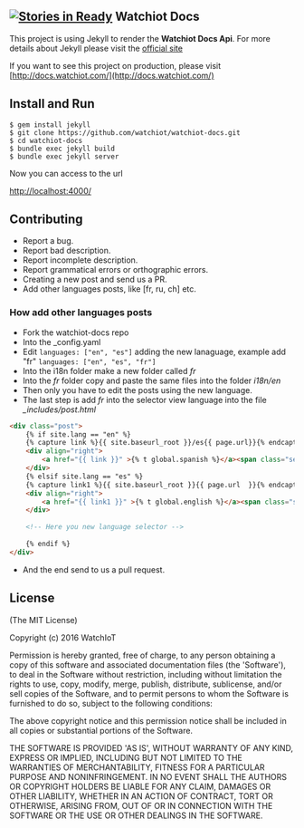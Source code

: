 [![Stories in Ready](https://badge.waffle.io/watchiot/watchiot-docs.png?label=ready&title=Ready)](https://waffle.io/watchiot/watchiot-docs)
Watchiot Docs
----------------

This project is using Jekyll to render the **Watchiot Docs Api**. For more details about Jekyll please visit the [official site](https://jekyllrb.com/)

If you want to see this project on production, please visit [http://docs.watchiot.com/](http://docs.watchiot.com/)

## Install and Run

```shell
$ gem install jekyll
$ git clone https://github.com/watchiot/watchiot-docs.git
$ cd watchiot-docs
$ bundle exec jekyll build
$ bundle exec jekyll server
```
Now you can access to the url 

[http://localhost:4000/](http://localhost:4000/)

## Contributing

* Report a bug.
* Report bad description. 
* Report incomplete description.
* Report grammatical errors or orthographic errors.
* Creating a new post and send us a PR.
* Add other languages posts, like [fr, ru, ch] etc.
 
### How add other languages posts

* Fork the watchiot-docs repo
* Into the _config.yaml
* Edit ```languages: ["en", "es"]``` adding the new lanaguage, example add "fr" ```languages: ["en", "es", "fr"]```
* Into the i18n folder make a new folder called *fr*
* Into the *fr* folder copy and paste the same files into the folder *i18n/en*
* Then only you have to edit the posts using the new language.
* The last step is add *fr* into the selector view language into the file *_includes/post.html*
 
```html
<div class="post">
    {% if site.lang == "en" %}
    {% capture link %}{{ site.baseurl_root }}/es{{ page.url}}{% endcapture %}
    <div align="right">
        <a href="{{ link }}" >{% t global.spanish %}</a><span class="separator"> &bull; </span>
    </div>
    {% elsif site.lang == "es" %}
    {% capture link1 %}{{ site.baseurl_root }}{{ page.url  }}{% endcapture %}
    <div align="right">
        <a href="{{ link1 }}" >{% t global.english %}</a><span class="separator"> &bull; </span>
    </div>
    
    <!-- Here you new language selector -->
    
    {% endif %}
</div>
```
* And the end send to us a pull request. 

## License

(The MIT License)

Copyright (c) 2016 WatchIoT

Permission is hereby granted, free of charge, to any person obtaining
a copy of this software and associated documentation files (the
'Software'), to deal in the Software without restriction, including
without limitation the rights to use, copy, modify, merge, publish,
distribute, sublicense, and/or sell copies of the Software, and to
permit persons to whom the Software is furnished to do so, subject to
the following conditions:

The above copyright notice and this permission notice shall be
included in all copies or substantial portions of the Software.

THE SOFTWARE IS PROVIDED 'AS IS', WITHOUT WARRANTY OF ANY KIND,
EXPRESS OR IMPLIED, INCLUDING BUT NOT LIMITED TO THE WARRANTIES OF
MERCHANTABILITY, FITNESS FOR A PARTICULAR PURPOSE AND NONINFRINGEMENT.
IN NO EVENT SHALL THE AUTHORS OR COPYRIGHT HOLDERS BE LIABLE FOR ANY
CLAIM, DAMAGES OR OTHER LIABILITY, WHETHER IN AN ACTION OF CONTRACT,
TORT OR OTHERWISE, ARISING FROM, OUT OF OR IN CONNECTION WITH THE
SOFTWARE OR THE USE OR OTHER DEALINGS IN THE SOFTWARE.

